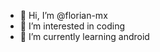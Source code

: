 - 👋 Hi, I’m @florian-mx
- 👀 I’m interested in coding
- 🌱 I’m currently learning android

<!---
florian-mx/florian-mx is a ✨ special ✨ repository because its `README.md` (this file) appears on your GitHub profile.
You can click the Preview link to take a look at your changes.
--->
